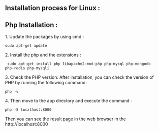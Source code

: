 
  <h2>Installation process for Linux :</h2>
  <h2>Php Installation :</h2>

  <p>1. Update the packages by using cmd :</p>
  <pre><code>sudo apt-get update</code></pre>
  <p>2. Install the php and the extensions :</p>

  <pre><code> sudo apt-get install php libapache2-mod-php php-mysql php-mongodb php-redis php-mysqli </code></pre>

  <p>
    3. Check the PHP version: After installation, you can check the version of
    PHP by running the following command:
  </p>
  <pre><code>php -v</code></pre>

  <p>4. Then move to the app directory and execute the command :</p>
  <pre><code>php -S localhost:8000</code></pre>
  <p>Then you can see the result page in the web browser in the http://localhost:8000</p>
